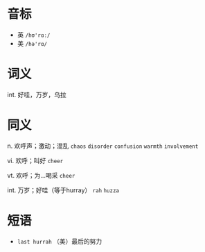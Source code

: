# 音标

- 英 `/hʊ'rɑː/`
- 美 `/hə'rɑ/`

# 词义

int. 好哇，万岁，乌拉


# 同义

n. 欢呼声；激动；混乱
`chaos` `disorder` `confusion` `warmth` `involvement`

vi. 欢呼；叫好
`cheer`

vt. 欢呼；为…喝采
`cheer`

int. 万岁；好哇（等于hurray）
`rah` `huzza`

# 短语

- `last hurrah` （美）最后的努力

